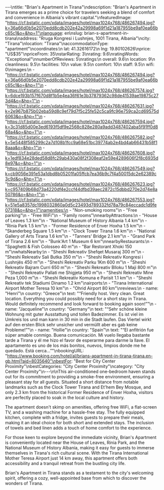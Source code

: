 ---\ntitle: "Brian's Apartment in Tirana"\ndescription: "Brian's Apartment in Tirana emerges as a prime choice for travelers seeking a blend of comfort and convenience in Albania's vibrant capital."\nfeaturedImage: "https://cf.bstatic.com/xdata/images/hotel/max1024x768/486267494.jpg?k=36a66d0b5e2070edd8cdb202e42a29998a69f1d21a187955be9af0ea66bc65c1&o=&hp=1"\nlanguage: en\nslug: brian-s-apartment-in-tirana\naddress: "Rruga Kongresi i Lushnjes, 1001 Tirana, Albania"\ncity: "Tirana"\nlocation: "Tirana"\naccommodationType: "apartment"\ncoordinates:\n  lat: 41.32616172\n  lng: 19.80102626\nprice: "US$35"\npriceFrom: 35\nstarRating: 3\nrating: 9.6\nratingWords: "Exceptional"\nnumberOfReviews: 5\nratings:\n  overall: 9.6\n  location: 9\n  cleanliness: 9.5\n  facilities: 10\n  value: 9.5\n  comfort: 10\n  staff: 9.5\n  wifi: 0\nimages:\n  - "https://cf.bstatic.com/xdata/images/hotel/max1024x768/486267494.jpg?k=36a66d0b5e2070edd8cdb202e42a29998a69f1d21a187955be9af0ea66bc65c1&o=&hp=1"\n  - "https://cf.bstatic.com/xdata/images/hotel/max1024x768/486267574.jpg?k=6dce193b157f670d8f1b5e4ea36f61e3b37879362c98de41539ae19875c273d4&o=&hp=1"\n  - "https://cf.bstatic.com/xdata/images/hotel/max1024x768/486267631.jpg?k=2e967b875b02eba59d8c9ef79d7f5c25fe52c5ca9fc96e759ca2cd69575d6063&o=&hp=1"\n  - "https://cf.bstatic.com/xdata/images/hotel/max1024x768/486267594.jpg?k=3c31d85d00e3ed6193f5df9e2568c828e280a9add3487402aba5f91ff0d868a4&o=&hp=1"\n  - "https://cf.bstatic.com/xdata/images/hotel/max1024x768/486267582.jpg?k=5e5448f585299c2a7d108b1fcc9a68e51bc39774ab2e4bd4ab66431b58f18aaa&o=&hp=1"\n  - "https://cf.bstatic.com/xdata/images/hotel/max1024x768/486267608.jpg?k=1edf834e28ded58d8fc29ab430a08f2f308eaf2e59e4289606f2f8c6935d8e97&o=&hp=1"\n  - "https://cf.bstatic.com/xdata/images/hotel/max1024x768/486267549.jpg?k=cb9056e391e53a1dbd8b05201fa05ffcb7ea36b9c7f4a50015dc2e62389c3c9d&o=&hp=1"\n  - "https://cf.bstatic.com/xdata/images/hotel/max1024x768/486267623.jpg?k=c957409b68d73a4220df4e2ccf44dfbd39aec2872c15dbbd270e2d74e8a50786&o=&hp=1"\n  - "https://cf.bstatic.com/xdata/images/hotel/max1024x768/486267553.jpg?k=51e5a8357dc1998032860a0d5c23493d789332fd78a79c84eccadc1d9fe07318&o=&hp=1"\namenities:\n  - "Non-smoking rooms"\n  - "Free parking"\n  - "Free WiFi"\n  - "Family rooms"\nnearbyAttractions:\n  - "House of Leaves 1.3 km"\n  - "National Museum of History Albania 1.4 km"\n  - "Rinia Park 1.5 km"\n  - "Former Residence of Enver Hoxha 1.5 km"\n  - "Skanderbeg Square 1.5 km"\n  - "Clock Tower Tirana 1.6 km"\n  - "National Gallery of Arts Tirana 1.6 km"\n  - "Tanners' Bridge 2.1 km"\n  - "Grand Park of Tirana 2.6 km"\n  - "Bunk'Art 1 Museum 6 km"\nnearbyRestaurants:\n  - "Spaghetti & Fish Colosseo 40 m"\n  - "Bar Restorant Xhoki 150 m"\nwhatsNearby:\n  - "Sheshi Rekreativ Shefqet Musaraj 300 m"\n  - "Sheshi Rekreativ Sali Butka 350 m"\n  - "Sheshi Rekreativ Kongresi i Lushnjës 450 m"\n  - "Sheshi Rekreativ Parku 1Km 600 m"\n  - "Sheshi Rekreativ Bajram Curri 650 m"\n  - "Sheshi Rekreativ Blloku 1 Maji 800 m"\n  - "Sheshi Rekreativ Pallati me Shigjeta 950 m"\n  - "Sheshi Rekreativ Mine Peza 1,000 m"\n  - "Sheshi Rekreativ Komuna e Parisit 1.1 km"\n  - "Sheshi Rekreativ tek Stadiumi Dinamo 1.2 km"\nairports:\n  - "Tirana International Airport Mother Teresa 10 km"\n  - "Ohrid Airport 80 km"\nreviews:\n  - name: "Henri"\n    country: "Greece"\n    text: "“Friendly host. Very clean. Great location. Everything you could possibly need for a short stay in Tirana. Would definitely recommend and look forward to booking again soon!”"\n  - name: "Jacqueline"\n    country: "Germany"\n    text: "“Sehr schöne kleine Wohnung mit guter Ausstattung und tollen Badezimmer. Es ist viel im Umkreis los und man kann in 30 min in die Stadt laufen. Das Viertel wirkt auf den ersten Blick sehr unsicher und vermüllt aber es gab keine Probleme!”"\n  - name: "Hollie"\n    country: "Spain"\n    text: "“El anfitrión fue súper amable conmigo. Buena comunicación. Mi vuelo llegaba bastante tarde a Tirana y él me hizo el favor de esperarme para darme la llave.
El apartamento es uno de los más bonitos, nuevos, limpios donde me he quedado. Está cerca...”"\nbookingURL: "https://www.booking.com/hotel/al/brians-apartment-in-tirana-tirana.en-gb.html?aid=8035640"\nbestFor: "Best for City Center Proximity"\nbestCategories: "City Center Proximity"\ncategory: "City Center Proximity"\n---\n\nThis air-conditioned one-bedroom haven stands out for its commitment to providing a smoke-free environment, ensuring a pleasant stay for all guests. Situated a short distance from notable landmarks such as the Clock Tower Tirana and Et'hem Bey Mosque, and only 2.3 km from the historical Former Residence of Enver Hoxha, visitors are perfectly placed to soak in the local culture and history.

The apartment doesn't skimp on amenities, offering free WiFi, a flat-screen TV, and a washing machine for a hassle-free stay. The fully equipped kitchen, complete with a fridge, invites guests to prepare their meals, making it an ideal choice for both short and extended stays. The inclusion of towels and bed linen adds a touch of home comfort to the experience.

For those keen to explore beyond the immediate vicinity, Brian's Apartment is conveniently located near the House of Leaves, Rinia Park, and the National Museum of History Albania, making it easy for guests to immerse themselves in Tirana's rich cultural scene. With the Tirana International Mother Teresa Airport just 14 km away, this apartment offers both accessibility and a tranquil retreat from the bustling city life.

Brian's Apartment in Tirana stands as a testament to the city's welcoming spirit, offering a cozy, well-appointed base from which to discover the wonders of Tirana.